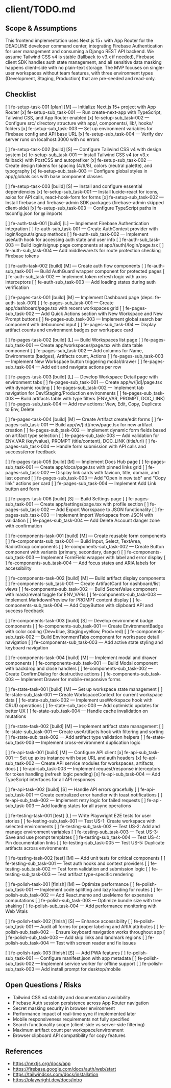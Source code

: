 # client/TODO.md

## Scope & Assumptions

This frontend implementation uses Next.js 15+ with App Router for the DEADLINE developer command center, integrating Firebase Authentication for user management and consuming a Django REST API backend. We assume Tailwind CSS v4 is stable (fallback to v3.x if needed), Firebase client SDK handles auth state management, and all sensitive data masking happens client-side with no plain-text storage. The MVP focuses on single-user workspaces without team features, with three environment types (Development, Staging, Production) that are pre-seeded and read-only.

## Checklist

[ ] fe-setup-task-001 [plan] [M] — Initialize Next.js 15+ project with App Router
   [x] fe-setup-sub_task-001 — Run create-next-app with TypeScript, Tailwind CSS, and App Router enabled
   [x] fe-setup-sub_task-002 — Configure src/ directory structure with app/, components/, lib/, hooks/ folders
   [x] fe-setup-sub_task-003 — Set up environment variables for Firebase config and API base URL
   [x] fe-setup-sub_task-004 — Verify dev server runs on localhost:3000 with no errors

[ ] fe-setup-task-002 [build] [S] — Configure Tailwind CSS v4 with design system
   [x] fe-setup-sub_task-001 — Install Tailwind CSS v4 (or v3.x fallback) with PostCSS and autoprefixer
   [x] fe-setup-sub_task-002 — Create design tokens for spacing (4/6/8), colors (neutral palette), and typography
   [x] fe-setup-sub_task-003 — Configure global styles in app/globals.css with base component classes

[ ] fe-setup-task-003 [build] [S] — Install and configure essential dependencies
   [x] fe-setup-sub_task-001 — Install lucide-react for icons, axios for API calls, react-hook-form for forms
   [x] fe-setup-sub_task-002 — Install firebase and firebase-admin SDK packages (firebase-admin skipped client-side)
   [x] fe-setup-sub_task-003 — Configure TypeScript paths in tsconfig.json for @ imports

[ ] fe-auth-task-001 [build] [L] — Implement Firebase Authentication integration
   [ ] fe-auth-sub_task-001 — Create AuthContext provider with login/logout/signup methods
   [ ] fe-auth-sub_task-002 — Implement useAuth hook for accessing auth state and user info
   [ ] fe-auth-sub_task-003 — Build login/signup page components at app/(auth)/login/page.tsx
   [ ] fe-auth-sub_task-004 — Add middleware.ts for route protection checking Firebase tokens

[ ] fe-auth-task-002 [build] [M] — Create auth flow components
   [ ] fe-auth-sub_task-001 — Build AuthGuard wrapper component for protected pages
   [ ] fe-auth-sub_task-002 — Implement token refresh logic with axios interceptors
   [ ] fe-auth-sub_task-003 — Add loading states during auth verification

[ ] fe-pages-task-001 [build] [M] — Implement Dashboard page (deps: fe-auth-task-001)
   [ ] fe-pages-sub_task-001 — Create app/dashboard/page.tsx with recent workspaces grid
   [ ] fe-pages-sub_task-002 — Add Quick Actions section with New Workspace and New Prompt buttons
   [ ] fe-pages-sub_task-003 — Implement global search bar component with debounced input
   [ ] fe-pages-sub_task-004 — Display artifact counts and environment badges per workspace card

[ ] fe-pages-task-002 [build] [L] — Build Workspaces list page
   [ ] fe-pages-sub_task-001 — Create app/workspaces/page.tsx with data table component
   [ ] fe-pages-sub_task-002 — Add columns for Name, Environments (badges), Artifacts count, Actions
   [ ] fe-pages-sub_task-003 — Implement New Workspace button triggering modal/drawer
   [ ] fe-pages-sub_task-004 — Add edit and navigate actions per row

[ ] fe-pages-task-003 [build] [L] — Develop Workspace Detail page with environment tabs
   [ ] fe-pages-sub_task-001 — Create app/w/[id]/page.tsx with dynamic routing
   [ ] fe-pages-sub_task-002 — Implement tab navigation for Dev/Staging/Production environments
   [ ] fe-pages-sub_task-003 — Build artifacts table with type filters (ENV_VAR, PROMPT, DOC_LINK)
   [ ] fe-pages-sub_task-004 — Add row actions: View, Edit, Copy, Duplicate to Env, Delete

[ ] fe-pages-task-004 [build] [M] — Create Artifact create/edit forms
   [ ] fe-pages-sub_task-001 — Build app/w/[id]/new/page.tsx for new artifact creation
   [ ] fe-pages-sub_task-002 — Implement dynamic form fields based on artifact type selection
   [ ] fe-pages-sub_task-003 — Add validation for ENV_VAR (key/value), PROMPT (title/content), DOC_LINK (title/url)
   [ ] fe-pages-sub_task-004 — Handle form submission with API calls and success/error feedback

[ ] fe-pages-task-005 [build] [M] — Implement Docs Hub page
   [ ] fe-pages-sub_task-001 — Create app/docs/page.tsx with pinned links grid
   [ ] fe-pages-sub_task-002 — Display link cards with favicon, title, domain, and last opened
   [ ] fe-pages-sub_task-003 — Add "Open in new tab" and "Copy link" actions per card
   [ ] fe-pages-sub_task-004 — Implement Add Link button and form

[ ] fe-pages-task-006 [build] [S] — Build Settings page
   [ ] fe-pages-sub_task-001 — Create app/settings/page.tsx with profile section
   [ ] fe-pages-sub_task-002 — Add Export Workspace to JSON functionality
   [ ] fe-pages-sub_task-003 — Implement Import Workspace from JSON with validation
   [ ] fe-pages-sub_task-004 — Add Delete Account danger zone with confirmation

[ ] fe-components-task-001 [build] [M] — Create reusable form components
   [ ] fe-components-sub_task-001 — Build Input, Select, TextArea, RadioGroup components
   [ ] fe-components-sub_task-002 — Create Button component with variants (primary, secondary, danger)
   [ ] fe-components-sub_task-003 — Implement FormField wrapper with label and error display
   [ ] fe-components-sub_task-004 — Add focus states and ARIA labels for accessibility

[ ] fe-components-task-002 [build] [M] — Build artifact display components
   [ ] fe-components-sub_task-001 — Create ArtifactCard for dashboard/list views
   [ ] fe-components-sub_task-002 — Build SecretValue component with mask/reveal toggle for ENV_VARs
   [ ] fe-components-sub_task-003 — Implement MarkdownPreview for PROMPT content display
   [ ] fe-components-sub_task-004 — Add CopyButton with clipboard API and success feedback

[ ] fe-components-task-003 [build] [S] — Develop environment badge components
   [ ] fe-components-sub_task-001 — Create EnvironmentBadge with color coding (Dev=blue, Staging=yellow, Prod=red)
   [ ] fe-components-sub_task-002 — Build EnvironmentTabs component for workspace detail navigation
   [ ] fe-components-sub_task-003 — Add active state styling and keyboard navigation

[ ] fe-components-task-004 [build] [M] — Implement modal and drawer components
   [ ] fe-components-sub_task-001 — Build Modal component with backdrop and close handlers
   [ ] fe-components-sub_task-002 — Create ConfirmDialog for destructive actions
   [ ] fe-components-sub_task-003 — Implement Drawer for mobile-responsive forms

[ ] fe-state-task-001 [build] [M] — Set up workspace state management
   [ ] fe-state-sub_task-001 — Create WorkspaceContext for current workspace data
   [ ] fe-state-sub_task-002 — Implement useWorkspace hook with CRUD operations
   [ ] fe-state-sub_task-003 — Add optimistic updates for better UX
   [ ] fe-state-sub_task-004 — Handle cache invalidation on mutations

[ ] fe-state-task-002 [build] [M] — Implement artifact state management
   [ ] fe-state-sub_task-001 — Create useArtifacts hook with filtering and sorting
   [ ] fe-state-sub_task-002 — Add artifact type validation helpers
   [ ] fe-state-sub_task-003 — Implement cross-environment duplication logic

[ ] fe-api-task-001 [build] [M] — Configure API client
   [x] fe-api-sub_task-001 — Set up axios instance with base URL and auth headers
   [x] fe-api-sub_task-002 — Create API service modules for workspaces, artifacts, docs
   [ ] fe-api-sub_task-003 — Implement request/response interceptors for token handling (refresh logic pending)
   [x] fe-api-sub_task-004 — Add TypeScript interfaces for all API responses

[ ] fe-api-task-002 [build] [S] — Handle API errors gracefully
   [ ] fe-api-sub_task-001 — Create centralized error handler with toast notifications
   [ ] fe-api-sub_task-002 — Implement retry logic for failed requests
   [ ] fe-api-sub_task-003 — Add loading states for all async operations

[ ] fe-testing-task-001 [test] [L] — Write Playwright E2E tests for user stories
   [ ] fe-testing-sub_task-001 — Test US-1: Create workspace with selected environments
   [ ] fe-testing-sub_task-002 — Test US-2: Add and manage environment variables
   [ ] fe-testing-sub_task-003 — Test US-3: Save and use prompt templates
   [ ] fe-testing-sub_task-004 — Test US-4: Pin documentation links
   [ ] fe-testing-sub_task-005 — Test US-5: Duplicate artifacts across environments

[ ] fe-testing-task-002 [test] [M] — Add unit tests for critical components
   [ ] fe-testing-sub_task-001 — Test auth hooks and context providers
   [ ] fe-testing-sub_task-002 — Test form validation and submission logic
   [ ] fe-testing-sub_task-003 — Test artifact type-specific rendering

[ ] fe-polish-task-001 [finish] [M] — Optimize performance
   [ ] fe-polish-sub_task-001 — Implement code splitting and lazy loading for routes
   [ ] fe-polish-sub_task-002 — Add React.memo and useMemo for expensive computations
   [ ] fe-polish-sub_task-003 — Optimize bundle size with tree shaking
   [ ] fe-polish-sub_task-004 — Add performance monitoring with Web Vitals

[ ] fe-polish-task-002 [finish] [S] — Enhance accessibility
   [ ] fe-polish-sub_task-001 — Audit all forms for proper labeling and ARIA attributes
   [ ] fe-polish-sub_task-002 — Ensure keyboard navigation works throughout app
   [ ] fe-polish-sub_task-003 — Add skip links and landmark regions
   [ ] fe-polish-sub_task-004 — Test with screen reader and fix issues

[ ] fe-polish-task-003 [finish] [S] — Add PWA features
   [ ] fe-polish-sub_task-001 — Configure manifest.json with app metadata
   [ ] fe-polish-sub_task-002 — Implement service worker for offline support
   [ ] fe-polish-sub_task-003 — Add install prompt for desktop/mobile

## Open Questions / Risks

- Tailwind CSS v4 stability and documentation availability
- Firebase Auth session persistence across App Router navigation
- Secret masking security in browser environment
- Performance impact of real-time sync if implemented later
- Mobile responsiveness requirements not fully specified
- Search functionality scope (client-side vs server-side filtering)
- Maximum artifact count per workspace/environment
- Browser clipboard API compatibility for copy features

## References

- <https://nextjs.org/docs/app>
- <https://firebase.google.com/docs/auth/web/start>
- <https://tailwindcss.com/docs/installation>
- <https://playwright.dev/docs/intro>
